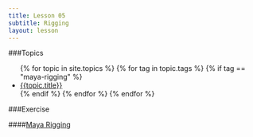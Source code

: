 ```yaml
---
title: Lesson 05
subtitle: Rigging
layout: lesson
---
```


###Topics
<ul>
 {% for topic in site.topics %}
   {% for tag in topic.tags %}
       {% if tag == "maya-rigging" %}
           <li><a href="{{ topic.url | prepend: site.baseurl }}">{{topic.title}}</a></li>
        {% endif %}
   {% endfor %}
 {% endfor %}
</ul>

###Exercise

####<a href="/3d-digital-art-and-design--oer/exercises/maya-rigging/maya-rigging.html"><span class="exercise-title">Maya Rigging</span></a>